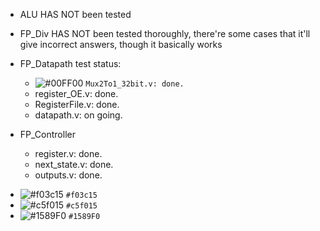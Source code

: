 * ALU HAS NOT been tested
* FP_Div HAS NOT been tested thoroughly, there're some cases that it'll give incorrect answers, though it basically works

* FP_Datapath test status:
    - ![#00FF00](https://via.placeholder.com/15/00FF00/000000?text=+) `Mux2To1_32bit.v: done.`
    - register_OE.v: done.
    - RegisterFile.v: done.
    - datapath.v: on going.
* FP_Controller
    - register.v: done.
    - next_state.v: done.
    - outputs.v: done.
    
- ![#f03c15](https://via.placeholder.com/15/f03c15/000000?text=+) `#f03c15`
- ![#c5f015](https://via.placeholder.com/15/c5f015/000000?text=+) `#c5f015`
- ![#1589F0](https://via.placeholder.com/15/1589F0/000000?text=+) `#1589F0`
